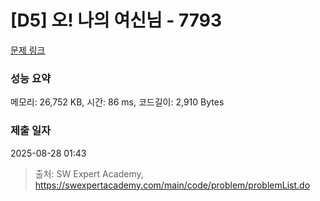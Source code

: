 # [D5] 오! 나의 여신님 - 7793 

[문제 링크](https://swexpertacademy.com/main/code/problem/problemDetail.do?contestProbId=AWsBQpPqMNMDFARG) 

### 성능 요약

메모리: 26,752 KB, 시간: 86 ms, 코드길이: 2,910 Bytes

### 제출 일자

2025-08-28 01:43



> 출처: SW Expert Academy, https://swexpertacademy.com/main/code/problem/problemList.do